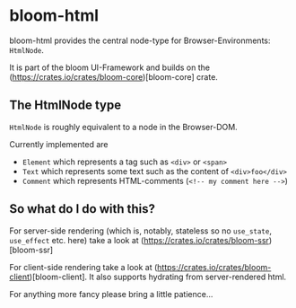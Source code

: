 # bloom-html

bloom-html provides the central node-type for Browser-Environments:
`HtmlNode`.

It is part of the bloom UI-Framework and builds on the (https://crates.io/crates/bloom-core)[bloom-core] crate.

## The HtmlNode type
`HtmlNode` is roughly equivalent to a node in the Browser-DOM.

Currently implemented are
* `Element` which represents a tag such as `<div>` or `<span>`
* `Text` which represents some text such as the content of `<div>foo</div>`
* `Comment` which represents HTML-comments (`<!-- my comment here -->`)

## So what do I do with this?
For server-side rendering (which is, notably, stateless so no `use_state`, `use_effect` etc. here) take a look at (https://crates.io/crates/bloom-ssr)[bloom-ssr]

For client-side rendering take a look at (https://crates.io/crates/bloom-client)[bloom-client]. It also supports hydrating from server-rendered html.

For anything more fancy please bring a little patience... 